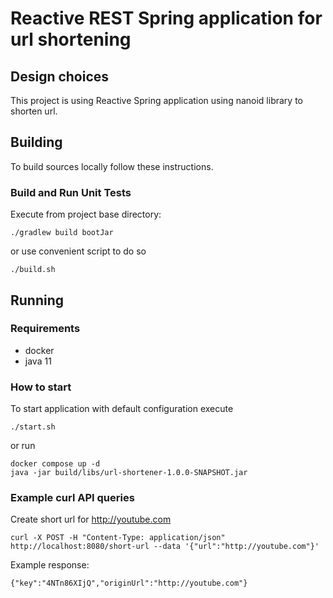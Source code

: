 Reactive REST Spring application for url shortening 
=========

Design choices
--------

This project is using Reactive Spring application using nanoid library to shorten url.

Building
--------

To build sources locally follow these instructions.

### Build and Run Unit Tests

Execute from project base directory:

    ./gradlew build bootJar

or use convenient script to do so

    ./build.sh

Running
--------
### Requirements

* docker 
* java 11

### How to start

To start application with default configuration execute

    ./start.sh

or run

    docker compose up -d
    java -jar build/libs/url-shortener-1.0.0-SNAPSHOT.jar

### Example curl API queries

Create short url for http://youtube.com

    curl -X POST -H "Content-Type: application/json" http://localhost:8080/short-url --data '{"url":"http://youtube.com"}'

Example response:

    {"key":"4NTn86XIjQ","originUrl":"http://youtube.com"}
